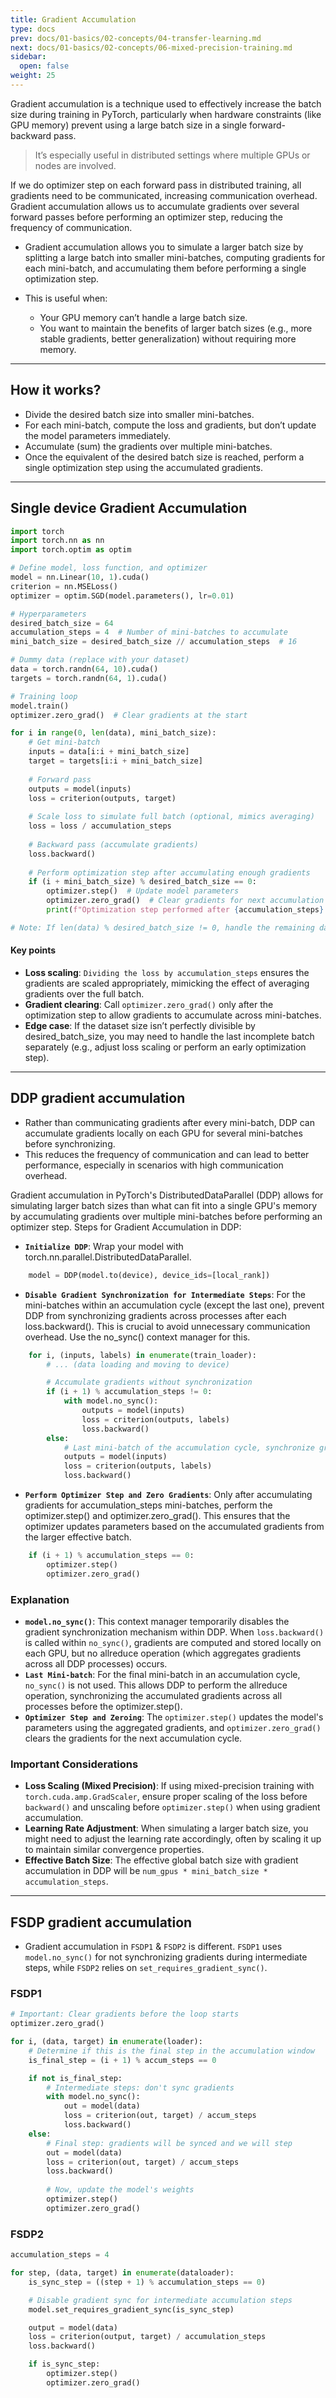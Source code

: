 ```yaml
---
title: Gradient Accumulation
type: docs
prev: docs/01-basics/02-concepts/04-transfer-learning.md
next: docs/01-basics/02-concepts/06-mixed-precision-training.md
sidebar:
  open: false
weight: 25
---
```


Gradient accumulation is a technique used to effectively increase the batch size during training in PyTorch, particularly when hardware constraints (like GPU memory) prevent using a large batch size in a single forward-backward pass.

> It’s especially useful in distributed settings where multiple GPUs or nodes are involved.

If we do optimizer step on each forward pass in distributed training, all gradients need to be communicated, increasing communication overhead. Gradient accumulation allows us to accumulate gradients over several forward passes before performing an optimizer step, reducing the frequency of communication.

- Gradient accumulation allows you to simulate a larger batch size by splitting a large batch into smaller mini-batches, computing gradients for each mini-batch, and accumulating them before performing a single optimization step.

- This is useful when:
    - Your GPU memory can’t handle a large batch size.
    - You want to maintain the benefits of larger batch sizes (e.g., more stable gradients, better generalization) without requiring more memory.

---

## How it works?

- Divide the desired batch size into smaller mini-batches.
- For each mini-batch, compute the loss and gradients, but don’t update the model parameters immediately.
- Accumulate (sum) the gradients over multiple mini-batches.
- Once the equivalent of the desired batch size is reached, perform a single optimization step using the accumulated gradients.

---

## Single device Gradient Accumulation

```python
import torch
import torch.nn as nn
import torch.optim as optim

# Define model, loss function, and optimizer
model = nn.Linear(10, 1).cuda()
criterion = nn.MSELoss()
optimizer = optim.SGD(model.parameters(), lr=0.01)

# Hyperparameters
desired_batch_size = 64
accumulation_steps = 4  # Number of mini-batches to accumulate
mini_batch_size = desired_batch_size // accumulation_steps  # 16

# Dummy data (replace with your dataset)
data = torch.randn(64, 10).cuda()
targets = torch.randn(64, 1).cuda()

# Training loop
model.train()
optimizer.zero_grad()  # Clear gradients at the start

for i in range(0, len(data), mini_batch_size):
    # Get mini-batch
    inputs = data[i:i + mini_batch_size]
    target = targets[i:i + mini_batch_size]
    
    # Forward pass
    outputs = model(inputs)
    loss = criterion(outputs, target)
    
    # Scale loss to simulate full batch (optional, mimics averaging)
    loss = loss / accumulation_steps
    
    # Backward pass (accumulate gradients)
    loss.backward()
    
    # Perform optimization step after accumulating enough gradients
    if (i + mini_batch_size) % desired_batch_size == 0:
        optimizer.step()  # Update model parameters
        optimizer.zero_grad()  # Clear gradients for next accumulation
        print(f"Optimization step performed after {accumulation_steps} mini-batches")

# Note: If len(data) % desired_batch_size != 0, handle the remaining data
```

#### Key points

- **Loss scaling**: `Dividing the loss by accumulation_steps` ensures the gradients are scaled appropriately, mimicking the effect of averaging gradients over the full batch.
- **Gradient clearing**: Call `optimizer.zero_grad()` only after the optimization step to allow gradients to accumulate across mini-batches.
- **Edge case**: If the dataset size isn’t perfectly divisible by desired_batch_size, you may need to handle the last incomplete batch separately (e.g., adjust loss scaling or perform an early optimization step).

---

## DDP gradient accumulation

- Rather than communicating gradients after every mini-batch, DDP can accumulate gradients locally on each GPU for several mini-batches before synchronizing.
- This reduces the frequency of communication and can lead to better performance, especially in scenarios with high communication overhead.

Gradient accumulation in PyTorch's DistributedDataParallel (DDP) allows for simulating larger batch sizes than what can fit into a single GPU's memory by accumulating gradients over multiple mini-batches before performing an optimizer step. 
Steps for Gradient Accumulation in DDP: 

- **`Initialize DDP`**: Wrap your model with torch.nn.parallel.DistributedDataParallel. 

```python
    model = DDP(model.to(device), device_ids=[local_rank])
```

- **`Disable Gradient Synchronization for Intermediate Steps`**: For the mini-batches within an accumulation cycle (except the last one), prevent DDP from synchronizing gradients across processes after each loss.backward(). This is crucial to avoid unnecessary communication overhead. Use the no_sync() context manager for this. 

```python
    for i, (inputs, labels) in enumerate(train_loader):
        # ... (data loading and moving to device)

        # Accumulate gradients without synchronization
        if (i + 1) % accumulation_steps != 0:
            with model.no_sync():
                outputs = model(inputs)
                loss = criterion(outputs, labels)
                loss.backward()
        else:
            # Last mini-batch of the accumulation cycle, synchronize gradients
            outputs = model(inputs)
            loss = criterion(outputs, labels)
            loss.backward()
```

- **`Perform Optimizer Step and Zero Gradients`**: Only after accumulating gradients for accumulation_steps mini-batches, perform the optimizer.step() and optimizer.zero_grad(). This ensures that the optimizer updates parameters based on the accumulated gradients from the larger effective batch.

```python
    if (i + 1) % accumulation_steps == 0:
        optimizer.step()
        optimizer.zero_grad()
```

### Explanation

- **`model.no_sync()`**: This context manager temporarily disables the gradient synchronization mechanism within DDP. When `loss.backward()` is called within `no_sync()`, gradients are computed and stored locally on each GPU, but no allreduce operation (which aggregates gradients across all DDP processes) occurs.
- **`Last Mini-batch`**: For the final mini-batch in an accumulation cycle, `no_sync()` is not used. This allows DDP to perform the allreduce operation, synchronizing the accumulated gradients across all processes before the optimizer.step().
- **`Optimizer Step and Zeroing`**: The `optimizer.step()` updates the model's parameters using the aggregated gradients, and `optimizer.zero_grad()` clears the gradients for the next accumulation cycle.

### Important Considerations

- **Loss Scaling (Mixed Precision)**: If using mixed-precision training with `torch.cuda.amp.GradScaler`, ensure proper scaling of the loss before `backward()` and unscaling before `optimizer.step()` when using gradient accumulation.
- **Learning Rate Adjustment**: When simulating a larger batch size, you might need to adjust the learning rate accordingly, often by scaling it up to maintain similar convergence properties.
- **Effective Batch Size**: The effective global batch size with gradient accumulation in DDP will be `num_gpus * mini_batch_size * accumulation_steps`.

---

## FSDP gradient accumulation

- Gradient accumulation in `FSDP1` & `FSDP2` is different. `FSDP1` uses `model.no_sync()` for not synchronizing gradients during intermediate steps, while `FSDP2` relies on `set_requires_gradient_sync()`.

### FSDP1

```python
# Important: Clear gradients before the loop starts
optimizer.zero_grad()

for i, (data, target) in enumerate(loader):
    # Determine if this is the final step in the accumulation window
    is_final_step = (i + 1) % accum_steps == 0

    if not is_final_step:
        # Intermediate steps: don't sync gradients
        with model.no_sync():
            out = model(data)
            loss = criterion(out, target) / accum_steps
            loss.backward()
    else:
        # Final step: gradients will be synced and we will step
        out = model(data)
        loss = criterion(out, target) / accum_steps
        loss.backward()
        
        # Now, update the model's weights
        optimizer.step()
        optimizer.zero_grad()
```

### FSDP2

```python
accumulation_steps = 4

for step, (data, target) in enumerate(dataloader):
    is_sync_step = ((step + 1) % accumulation_steps == 0)

    # Disable gradient sync for intermediate accumulation steps
    model.set_requires_gradient_sync(is_sync_step)

    output = model(data)
    loss = criterion(output, target) / accumulation_steps
    loss.backward()

    if is_sync_step:
        optimizer.step()
        optimizer.zero_grad()
```
